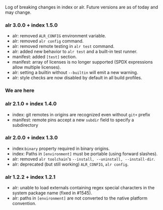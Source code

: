 Log of breaking changes in index or alr. Future versions are as of today and
may change.

### alr 3.0.0 + index 1.5.0

- alr: removed `ALR_CONFIG` environment variable.
- alr: removed `alr config` command.
- alr: removed remote testing in `alr test` command.
- alr: added new behavior to `alr test` and a built-in test runner.
- manifest: added `[test]` section.
- manifest: array of licenses is no longer supported (SPDX expressions allow multiple licenses).
- alr: setting a builtin without `--builtin` will emit a new warning.
- alr: style checks are now disabled by default in all build profiles.

### We are here

### alr 2.1.0 + index 1.4.0

- index: git remotes in origins are recognized even without `git+` prefix
- manifest: remote pins accept a new `subdir` field to specify a subdirectory

### alr 2.0.0 + index 1.3.0

- index:`binary` property required in binary origins.
- index: Paths in `[environment]` must be portable (using forward slashes).
- alr: removed `alr toolchain`'s `--install, --uninstall, --install-dir`.
- alr: deprecated (but still working) `ALR_CONFIG`, `alr config`.

### alr 1.2.2 + index 1.2.1

- alr: unable to load externals containing regex special characters in the system
package name (fixed in #1545).
- alr: paths in `[environment]` are not converted to the native platform convention.
